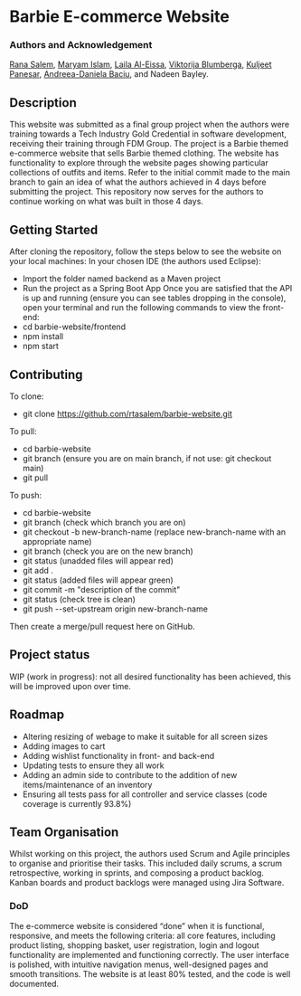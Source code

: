 # Barbie E-commerce Website
### Authors and Acknowledgement
[Rana Salem](https://www.linkedin.com/in/ranatasalem/), [Maryam Islam](https://www.linkedin.com/in/marzcreatives/), [Laila Al-Eissa](https://www.linkedin.com/in/lailaaleissa/), [Viktorija Blumberga](https://www.linkedin.com/in/viktorijablumberga/), [Kuljeet Panesar](https://www.linkedin.com/in/kuljeetpanesar/), [Andreea-Daniela Baciu](https://www.linkedin.com/in/andreeadanielabaciu/), and Nadeen Bayley.

## Description
This website was submitted as a final group project when the authors were training towards a Tech Industry Gold Credential in software development, receiving their training through FDM Group. The project is a Barbie themed e-commerce website that sells Barbie themed clothing. The website has functionality to explore through the website pages showing particular collections of outfits and items. Refer to the initial commit made to the main branch to gain an idea of what the authors achieved in 4 days before submitting the project. This repository now serves for the authors to continue working on what was built in those 4 days. 

## Getting Started
After cloning the repository, follow the steps below to see the website on your local machines:
In your chosen IDE (the authors used Eclipse):
- Import the folder named backend as a Maven project
- Run the project as a Spring Boot App
Once you are satisfied that the API is up and running (ensure you can see tables dropping in the console), open your terminal and run the following commands to view the front-end:
- cd barbie-website/frontend
- npm install
- npm start

## Contributing
To clone:
- git clone https://github.com/rtasalem/barbie-website.git
    
To pull:
- cd barbie-website
- git branch (ensure you are on main branch, if not use: git checkout main)
- git pull
    
To push:
- cd barbie-website
- git branch (check which branch you are on)
- git checkout -b new-branch-name (replace new-branch-name with an appropriate name)
- git branch (check you are on the new branch)
- git status (unadded files will appear red)
- git add .
- git status (added files will appear green)
- git commit -m "description of the commit"
- git status (check tree is clean)
- git push --set-upstream origin new-branch-name
    
Then create a merge/pull request here on GitHub.
## Project status
WIP (work in progress): not all desired functionality has been achieved, this will be improved upon over time.

## Roadmap
- Altering resizing of webage to make it suitable for all screen sizes
- Adding images to cart
- Adding wishlist functionality in front- and back-end
- Updating tests to ensure they all work
- Adding an admin side to contribute to the addition of new items/maintenance of an inventory
- Ensuring all tests pass for all controller and service classes (code coverage is currently 93.8%)

## Team Organisation
Whilst working on this project, the authors used Scrum and Agile principles to organise and prioritise their tasks. This included daily scrums, a scrum retrospective, working in sprints, and composing a product backlog. Kanban boards and product backlogs were managed using Jira Software. 
### DoD
The e-commerce website is considered “done” when it is functional, responsive, and meets the following criteria: all core features, including product listing, shopping basket, user registration, login and logout functionality are implemented and functioning correctly. The user interface is polished, with intuitive navigation menus, well-designed pages and smooth transitions. The website is at least 80% tested, and the code is well documented.
